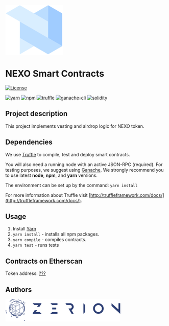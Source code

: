 <img hight="180" width="180" alt="current" src="./assets/nexo.svg">

# NEXO Smart Contracts
[![License](https://img.shields.io/badge/License-Apache%202.0-blue.svg)](https://opensource.org/licenses/Apache-2.0)

[![yarn](https://img.shields.io/badge/yarn-v1.3.2-yellow.svg)](https://yarnpkg.com/lang/en/docs/install/)
[![npm](https://img.shields.io/npm/v/npm.svg)](https://github.com/nodejs/node)
[![truffle](https://img.shields.io/badge/truffle-docs-orange.svg)](http://truffleframework.com/docs/)
[![ganache-cli](https://img.shields.io/badge/ganache-cli-yellowgreen.svg)](http://truffleframework.com/ganache/)
[![solidity](https://img.shields.io/badge/solidity-docs-red.svg)](https://solidity.readthedocs.io/en/develop/)

## Project description
This project implements vesting and airdrop logic for NEXO token.

## Dependencies
We use [Truffle](http://truffleframework.com/) to compile, test and deploy smart contracts.

You will also need a running node with an active JSON-RPC (required). For testing purposes, we suggest using [Ganache](http://truffleframework.com/ganache).
We strongly recommend you to use latest **node**, **npm**, and **yarn** versions.<br />

The environment can be set up by the command:
`yarn install`

For more information about Truffle visit [http://truffleframework.com/docs/](http://truffleframework.com/docs/).

## Usage
1. Install [Yarn](https://yarnpkg.com/lang/en/docs/install/)
2. `yarn install` - installs all npm packages.
3. `yarn compile` - compiles contracts.
5. `yarn test` - runs tests

## Contracts on Etherscan
Token address:
 [???](https://etherscan.io/)

## Authors
<a href="https://zerion.io?utm_source=current_contracts"><img width="360" alt="Powered by Zerion" src="./assets/zerion.png">
